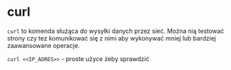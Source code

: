 # curl
`curl` to komenda służąca do wysyłki danych przez sieć. Można nią testować strony czy tez komunikować się z nimi aby wykonywać mniej lub bardziej zaawansowane operacje.

`curl <<IP_ADRES>>` - proste użyce żeby sprawdzić 
